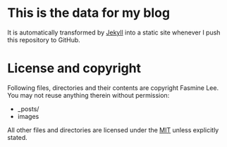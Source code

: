 # This is the data for my blog

It is automatically transformed by [Jekyll](http://github.com/mojombo/jekyll) into a static site whenever I push this repository to GitHub.

# License and copyright
Following files, directories and their contents are copyright Fasmine Lee. You may not reuse anything therein without permission:

- _posts/
- images

All other files and directories are licensed under the [MIT](http://www.opensource.org/licenses/mit-license.php) unless explicitly stated.

